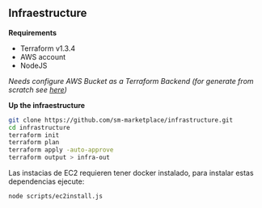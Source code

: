 ## Infraestructure

**Requirements**
- Terraform v1.3.4
- AWS account
- NodeJS

_Needs configure AWS Bucket as a Terraform Backend (for generate from scratch see [here](man/new-terraform-backend.md))_

**Up the infraestructure**
```sh
git clone https://github.com/sm-marketplace/infrastructure.git
cd infrastructure
terraform init
terraform plan
terraform apply -auto-approve
terraform output > infra-out
```

Las instacias de EC2 requieren tener docker instalado, para instalar estas dependencias ejecute:

```sh
node scripts/ec2install.js
```